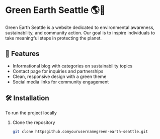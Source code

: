 # Green Earth Seattle 🌎🌱

Green Earth Seattle is a website dedicated to environmental awareness, sustainability, and community action. Our goal is to inspire individuals to take meaningful steps in protecting the planet.

## 🌟 Features
- Informational blog with categories on sustainability topics
- Contact page for inquiries and partnerships
- Clean, responsive design with a green theme
- Social media links for community engagement

## 🛠️ Installation
To run the project locally
1. Clone the repository  
   ```sh
   git clone httpsgithub.comyourusernamegreen-earth-seattle.git
